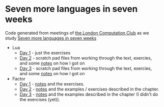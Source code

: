 # Seven more languages in seven weeks

Code generated from meetings of [the London Computation
Club](http://london.computation.club) as we study [Seven more languages
in seven weeks](https://pragprog.com/book/7lang/seven-more-languages-in-seven-weeks)

* Lua
  * [Day 1](./lua/day_1) - just the exercises
  * [Day 2](./lua/day_2) - scratch pad files from working through the text,
    exercies, and some [notes](./lua/day_2/notes.md) on how I got on
  * [Day 3](./lua/day_3) - scratch pad files from working through the text,
    exercies, and some [notes](./lua/day_3/notes.md) on how I got on
* Factor
  * [Day 1](./factor/day_1) - [notes](./factor/day_1/notes,md) and the
    exercises.
  * [Day 2](./factor/day_2) - [notes](./factor/day_2/notes,md) and the
    examples / exercises described in the chapter.
  * [Day 3](./factor/day_3) - [notes](./factor/day_3/notes,md) and the
    examples described in the chapter (I didn't do the exercises (yet)).
